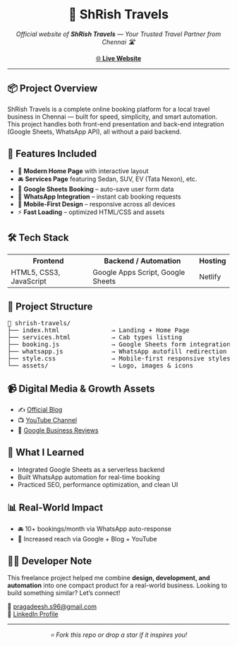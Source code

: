 <h1 align="center">🚖 ShRish Travels</h1>
<p align="center">
  <em>Official website of <strong>ShRish Travels</strong> — Your Trusted Travel Partner from Chennai 🛣️</em>
</p>
<p align="center">
  <a href="https://shrishtravels.netlify.app" target="_blank">
    🌐 <strong>Live Website</strong>
  </a>
</p>

<hr>

<h2>📦 Project Overview</h2>
<p>
  ShRish Travels is a complete online booking platform for a local travel business in Chennai — built for speed, simplicity, and smart automation.
  This project handles both front-end presentation and back-end integration (Google Sheets, WhatsApp API), all without a paid backend.
</p>

<h2>🧩 Features Included</h2>
<ul>
  <li>🏡 <strong>Modern Home Page</strong> with interactive layout</li>
  <li>🚘 <strong>Services Page</strong> featuring Sedan, SUV, EV (Tata Nexon), etc.</li>
  <li>📝 <strong>Google Sheets Booking</strong> – auto-save user form data</li>
  <li>📲 <strong>WhatsApp Integration</strong> – instant cab booking requests</li>
  <li>📱 <strong>Mobile-First Design</strong> – responsive across all devices</li>
  <li>⚡ <strong>Fast Loading</strong> – optimized HTML/CSS and assets</li>
</ul>

<h2>🛠️ Tech Stack</h2>
<table>
  <tr>
    <th>Frontend</th>
    <th>Backend / Automation</th>
    <th>Hosting</th>
  </tr>
  <tr>
    <td>HTML5, CSS3, JavaScript</td>
    <td>Google Apps Script, Google Sheets</td>
    <td>Netlify</td>
  </tr>
</table>

<h2>📂 Project Structure</h2>
<pre>
📁 shrish-travels/
├── index.html              → Landing + Home Page
├── services.html           → Cab types listing
├── booking.js              → Google Sheets form integration
├── whatsapp.js             → WhatsApp autofill redirection
├── style.css               → Mobile-first responsive styles
└── assets/                 → Logo, images & icons
</pre>

<h2>📹 Digital Media & Growth Assets</h2>
<ul>
  <li>✍️ <a href="https://shrishtravels.blogspot.com">Official Blog</a></li>
  <li>📺 <a href="https://www.youtube.com/@shrishtravels">YouTube Channel</a></li>
  <li>🌟 <a href="https://g.co/kgs/QY1hvKf">Google Business Reviews</a></li>
</ul>

<h2>🧠 What I Learned</h2>
<ul>
  <li>Integrated Google Sheets as a serverless backend</li>
  <li>Built WhatsApp automation for real-time booking</li>
  <li>Practiced SEO, performance optimization, and clean UI</li>
</ul>

<h2>📊 Real-World Impact</h2>
<ul>
  <li>🚘 10+ bookings/month via WhatsApp auto-response</li>
  <li>💬 Increased reach via Google + Blog + YouTube</li>
</ul>

<h2>👨‍💻 Developer Note</h2>
<p>
  This freelance project helped me combine <strong>design, development, and automation</strong> into one compact product for a real-world business.
  Looking to build something similar? Let’s connect!
</p>

<p>
  📧 <a href="mailto:pragadeesh.s96@gmail.com">pragadeesh.s96@gmail.com</a><br>
  🔗 <a href="https://linkedin.com/in/praga1482">LinkedIn Profile</a>
</p>

<hr>

<p align="center"><em>⭐ Fork this repo or drop a star if it inspires you!</em></p>
